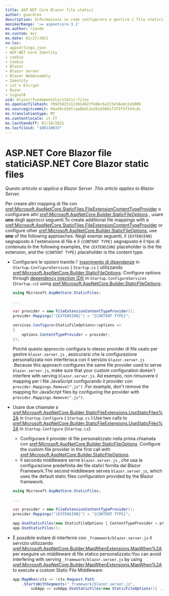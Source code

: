 ```yaml
---
title: ASP.NET Core Blazor file statici
author: guardrex
description: Informazioni su come configurare e gestire i file statici per le Blazor app.
monikerRange: '>= aspnetcore-3.1'
ms.author: riande
ms.custom: mvc
ms.date: 01/27/2021
no-loc:
- appsettings.json
- ASP.NET Core Identity
- cookie
- Cookie
- Blazor
- Blazor Server
- Blazor WebAssembly
- Identity
- Let's Encrypt
- Razor
- SignalR
uid: blazor/fundamentals/static-files
ms.openlocfilehash: 709250251113014027fe86c6a373e58a9c2a5009
ms.sourcegitcommit: 04ad9cd26fcaa8bd11e261d3661f375f5f343cdc
ms.translationtype: MT
ms.contentlocale: it-IT
ms.lasthandoff: 02/10/2021
ms.locfileid: "100110033"
---
```

# <a name="aspnet-core-blazor-static-files"></a><span data-ttu-id="081af-103">ASP.NET Core Blazor file statici</span><span class="sxs-lookup"><span data-stu-id="081af-103">ASP.NET Core Blazor static files</span></span>

<span data-ttu-id="081af-104">*Questo articolo si applica a Blazor Server .*</span><span class="sxs-lookup"><span data-stu-id="081af-104">*This article applies to Blazor Server.*</span></span>

<span data-ttu-id="081af-105">Per creare altri mapping di file con <xref:Microsoft.AspNetCore.StaticFiles.FileExtensionContentTypeProvider> o configurare altri <xref:Microsoft.AspNetCore.Builder.StaticFileOptions> , usare **uno** degli approcci seguenti.</span><span class="sxs-lookup"><span data-stu-id="081af-105">To create additional file mappings with a <xref:Microsoft.AspNetCore.StaticFiles.FileExtensionContentTypeProvider> or configure other <xref:Microsoft.AspNetCore.Builder.StaticFileOptions>, use **one** of the following approaches.</span></span> <span data-ttu-id="081af-106">Negli esempi seguenti, il `{EXTENSION}` segnaposto è l'estensione di file e il `{CONTENT TYPE}` segnaposto è il tipo di contenuto.</span><span class="sxs-lookup"><span data-stu-id="081af-106">In the following examples, the `{EXTENSION}` placeholder is the file extension, and the `{CONTENT TYPE}` placeholder is the content type.</span></span>

* <span data-ttu-id="081af-107">Configurare le opzioni tramite l' [inserimento di dipendenze](xref:blazor/fundamentals/dependency-injection) in `Startup.ConfigureServices` ( `Startup.cs` ) utilizzando <xref:Microsoft.AspNetCore.Builder.StaticFileOptions> :</span><span class="sxs-lookup"><span data-stu-id="081af-107">Configure options through [dependency injection (DI)](xref:blazor/fundamentals/dependency-injection) in `Startup.ConfigureServices` (`Startup.cs`) using <xref:Microsoft.AspNetCore.Builder.StaticFileOptions>:</span></span>

  ```csharp
  using Microsoft.AspNetCore.StaticFiles;

  ...

  var provider = new FileExtensionContentTypeProvider();
  provider.Mappings["{EXTENSION}"] = "{CONTENT TYPE}";

  services.Configure<StaticFileOptions>(options =>
  {
      options.ContentTypeProvider = provider;
  });
  ```

  <span data-ttu-id="081af-108">Poiché questo approccio configura lo stesso provider di file usato per gestire `blazor.server.js` , assicurarsi che la configurazione personalizzata non interferisca con il servizio `blazor.server.js` .</span><span class="sxs-lookup"><span data-stu-id="081af-108">Because this approach configures the same file provider used to serve `blazor.server.js`, make sure that your custom configuration doesn't interfere with serving `blazor.server.js`.</span></span> <span data-ttu-id="081af-109">Ad esempio, non rimuovere il mapping per i file JavaScript configurando il provider con `provider.Mappings.Remove(".js")` .</span><span class="sxs-lookup"><span data-stu-id="081af-109">For example, don't remove the mapping for JavaScript files by configuring the provider with `provider.Mappings.Remove(".js")`.</span></span>

* <span data-ttu-id="081af-110">Usare due chiamate a <xref:Microsoft.AspNetCore.Builder.StaticFileExtensions.UseStaticFiles%2A> in `Startup.Configure` ( `Startup.cs` ):</span><span class="sxs-lookup"><span data-stu-id="081af-110">Use two calls to <xref:Microsoft.AspNetCore.Builder.StaticFileExtensions.UseStaticFiles%2A> in `Startup.Configure` (`Startup.cs`):</span></span>
  * <span data-ttu-id="081af-111">Configurare il provider di file personalizzato nella prima chiamata con <xref:Microsoft.AspNetCore.Builder.StaticFileOptions> .</span><span class="sxs-lookup"><span data-stu-id="081af-111">Configure the custom file provider in the first call with <xref:Microsoft.AspNetCore.Builder.StaticFileOptions>.</span></span>
  * <span data-ttu-id="081af-112">Il secondo middleware serve `blazor.server.js` , che usa la configurazione predefinita dei file statici fornita dal Blazor Framework.</span><span class="sxs-lookup"><span data-stu-id="081af-112">The second middleware serves `blazor.server.js`, which uses the default static files configuration provided by the Blazor framework.</span></span>

  ```csharp
  using Microsoft.AspNetCore.StaticFiles;

  ...

  var provider = new FileExtensionContentTypeProvider();
  provider.Mappings["{EXTENSION}"] = "{CONTENT TYPE}";

  app.UseStaticFiles(new StaticFileOptions { ContentTypeProvider = provider });
  app.UseStaticFiles();
  ```

* <span data-ttu-id="081af-113">È possibile evitare di interferire con `_framework/blazor.server.js` il servizio utilizzando <xref:Microsoft.AspNetCore.Builder.MapWhenExtensions.MapWhen%2A> per eseguire un middleware di file statico personalizzato:</span><span class="sxs-lookup"><span data-stu-id="081af-113">You can avoid interfering with serving `_framework/blazor.server.js` by using <xref:Microsoft.AspNetCore.Builder.MapWhenExtensions.MapWhen%2A> to execute a custom Static File Middleware:</span></span>

  ```csharp
  app.MapWhen(ctx => !ctx.Request.Path
      .StartsWithSegments("_framework/blazor.server.js", 
          subApp => subApp.UseStaticFiles(new StaticFileOptions(){ ... })));
  ```
